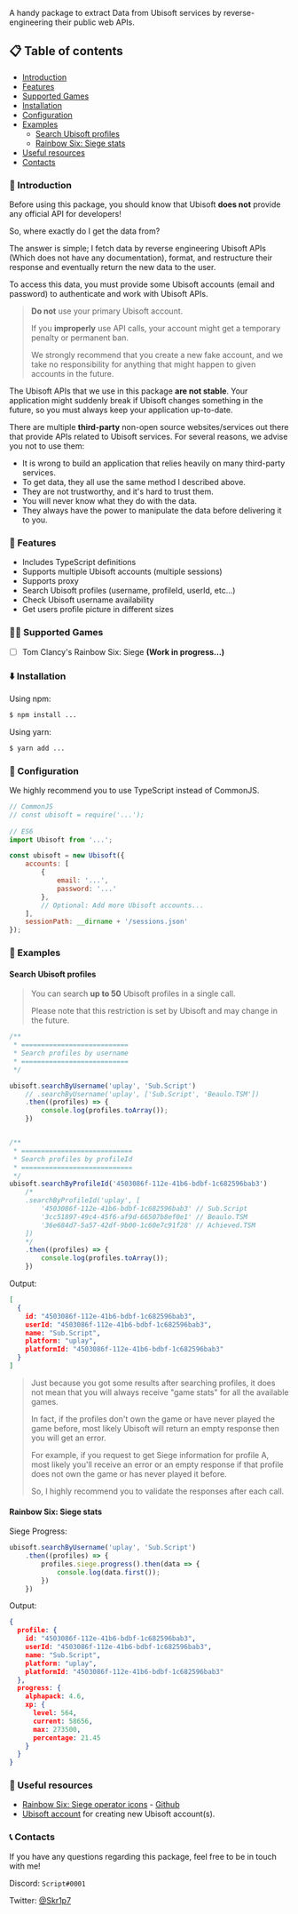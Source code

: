 A handy package to extract Data from Ubisoft services by reverse-engineering their public web APIs.

## 📋 Table of contents
- [Introduction](#-introduction)
- [Features](#-features)
- [Supported Games](#-supported-games)
- [Installation](#️-installation)
- [Configuration](#-configuration)
- [Examples](#-examples)
    - [Search Ubisoft profiles](#search-ubisoft-profiles)
    - [Rainbow Six: Siege stats](#rainbow-six-siege-stats)
- [Useful resources](#-useful-resources)
- [Contacts](#-contacts)

### 📝 Introduction
Before using this package, you should know that Ubisoft **does not** provide any official API for developers!

So, where exactly do I get the data from?

The answer is simple; I fetch data by reverse engineering Ubisoft APIs (Which does not have any documentation), format, and restructure their response and eventually return the new data to the user.

To access this data, you must provide some Ubisoft accounts (email and password) to authenticate and work with Ubisoft APIs.

> **Do not** use your primary Ubisoft account.
> 
> If you **improperly** use API calls, your account might get a temporary penalty or permanent ban.
> 
> We strongly recommend that you create a new fake account, and we take no responsibility for anything that might happen to given accounts in the future.

The Ubisoft APIs that we use in this package **are not stable**. Your application might suddenly break if Ubisoft changes something in the future, so you must always keep your application up-to-date.

There are multiple **third-party** non-open source websites/services out there that provide APIs related to Ubisoft services. For several reasons, we advise you not to use them:
- It is wrong to build an application that relies heavily on many third-party services.
- To get data, they all use the same method I described above.
- They are not trustworthy, and it's hard to trust them.
- You will never know what they do with the data.
- They always have the power to manipulate the data before delivering it to you.


### 🚀 Features
- Includes TypeScript definitions
- Supports multiple Ubisoft accounts (multiple sessions)
- Supports proxy
- Search Ubisoft profiles (username, profileId, userId, etc...)
- Check Ubisoft username availability
- Get users profile picture in different sizes


### 💪🏻 Supported Games
- [ ] Tom Clancy's Rainbow Six: Siege **(Work in progress...)**


### ⬇️ Installation
Using npm:
```bash
$ npm install ...
```

Using yarn:
```bash
$ yarn add ...
```

### 🔧 Configuration
We highly recommend you to use TypeScript instead of CommonJS.
```JavaScript
// CommonJS
// const ubisoft = require('...');
 
// ES6
import Ubisoft from '...';

const ubisoft = new Ubisoft({
    accounts: [
        {
            email: '...',
            password: '...'
        },
        // Optional: Add more Ubisoft accounts...
    ],
    sessionPath: __dirname + '/sessions.json'
});
```

### 📖 Examples

#### Search Ubisoft profiles
> You can search **up to 50** Ubisoft profiles in a single call. 
> 
> Please note that this restriction is set by Ubisoft and may change in the future.
```JavaScript
/**
 * ===========================
 * Search profiles by username
 * ===========================
 */

ubisoft.searchByUsername('uplay', 'Sub.Script')
    // .searchByUsername('uplay', ['Sub.Script', 'Beaulo.TSM'])
    .then((profiles) => {
        console.log(profiles.toArray());
    })


/**
 * ============================
 * Search profiles by profileId
 * ============================
 */
ubisoft.searchByProfileId('4503086f-112e-41b6-bdbf-1c682596bab3')
    /*
    .searchByProfileId('uplay', [
        '4503086f-112e-41b6-bdbf-1c682596bab3' // Sub.Script
        '3cc51897-49c4-45f6-af9d-66507b8ef0e1' // Beaulo.TSM
        '36e684d7-5a57-42df-9b00-1c60e7c91f28' // Achieved.TSM
    ])
    */
    .then((profiles) => {
        console.log(profiles.toArray());
    })
```
Output:
```JSON
[
  {
    id: "4503086f-112e-41b6-bdbf-1c682596bab3",
    userId: "4503086f-112e-41b6-bdbf-1c682596bab3",
    name: "Sub.Script",
    platform: "uplay",
    platformId: "4503086f-112e-41b6-bdbf-1c682596bab3"
  }
]
```

> Just because you got some results after searching profiles, it does not mean that you will always receive "game stats" for all the available games. 
> 
> In fact, if the profiles don't own the game or have never played the game before, most likely Ubisoft will return an empty response then you will get an error.
> 
> For example, if you request to get Siege information for profile A, most likely you'll receive an error or an empty response if that profile does not own the game or has never played it before.
> 
> So, I highly recommend you to validate the responses after each call.


#### Rainbow Six: Siege stats

Siege Progress:
```JavaScript
ubisoft.searchByUsername('uplay', 'Sub.Script')
    .then((profiles) => {
        profiles.siege.progress().then(data => {
            console.log(data.first());
        })
    })
```
Output:
```JSON
{
  profile: {
    id: "4503086f-112e-41b6-bdbf-1c682596bab3",
    userId: "4503086f-112e-41b6-bdbf-1c682596bab3",
    name: "Sub.Script",
    platform: "uplay",
    platformId: "4503086f-112e-41b6-bdbf-1c682596bab3"
  },
  progress: {
    alphapack: 4.6,
    xp: {
      level: 564,
      current: 58656,
      max: 273500,
      percentage: 21.45
    }
  }
}
```


### 🔗 Useful resources
- [Rainbow Six: Siege operator icons](https://r6operators.marcopixel.eu/) - [Github](https://github.com/marcopixel/r6operators)
- [Ubisoft account](https://account.ubisoft.com/) for creating new Ubisoft account(s).


### 📞 Contacts
If you have any questions regarding this package, feel free to be in touch with me!

Discord: `Script#0001`

Twitter: [@Skr1p7](https://twitter.com/intent/user?screen_name=Skr1p7)